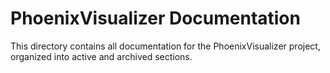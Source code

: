 # PhoenixVisualizer Documentation

This directory contains all documentation for the PhoenixVisualizer project, organized into active and archived sections.
